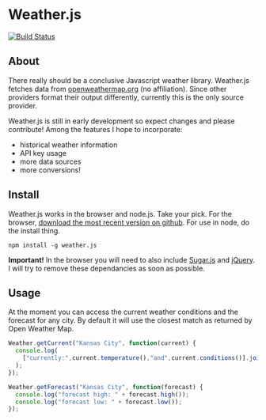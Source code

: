 Weather.js
==========

[![Build Status](https://secure.travis-ci.org/noazark/weather.png?branch=master)](https://travis-ci.org/noazark/weather)

## About

There really should be a conclusive Javascript weather library.
Weather.js fetches data from [openweathermap.org][] (no affiliation).
Since other providers format their output differently, currently this is
the only source provider.

Weather.js is still in early development so expect changes and please
contribute! Among the features I hope to incorporate:

-   historical weather information
-   API key usage
-   more data sources
-   more conversions!


## Install

Weather.js works in the browser and node.js. Take your pick. For the
browser, [download the most recent version on github][Weather.js]. For use in
node, do the install thing.

```
npm install -g weather.js
```

**Important!** In the browser you will need to also include [Sugar.js][]
and [jQuery][]. I will try to remove these dependancies as soon as
possible.

## Usage

At the moment you can access the current weather conditions and the
forecast for any city. By default it will use the closest match as
returned by Open Weather Map.

```javascript
Weather.getCurrent("Kansas City", function(current) {
  console.log(
    ["currently:",current.temperature(),"and",current.conditions()].join(" ")
  );
});

Weather.getForecast("Kansas City", function(forecast) {
  console.log("forecast high: " + forecast.high());
  console.log("forecast low: " + forecast.low());
});
```

[openweathermap.org]: http://openweathermap.org
[Weather.js]: http://github.com/noazark/weather
[Sugar.js]: http://sugarjs.com/
[jQuery]: http://jquery.com/
